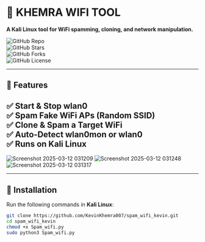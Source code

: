 # 🚀 KHEMRA WIFI TOOL  

**A Kali Linux tool for WiFi spamming, cloning, and network manipulation.**  

![GitHub Repo](https://img.shields.io/github/repo-size/KevinKhemra007/spam_wifi_kevin)  
![GitHub Stars](https://img.shields.io/github/stars/KevinKhemra007/spam_wifi_kevin?style=social)  
![GitHub Forks](https://img.shields.io/github/forks/KevinKhemra007/spam_wifi_kevin?style=social)  
![GitHub License](https://img.shields.io/github/license/KevinKhemra007/spam_wifi_kevin)  

---

## 📌 Features  
✅ **Start & Stop wlan0**  
✅ **Spam Fake WiFi APs (Random SSID)**  
✅ **Clone & Spam a Target WiFi**  
✅ **Auto-Detect wlan0mon or wlan0**  
✅ **Runs on Kali Linux**  
---
![Screenshot 2025-03-12 031209](https://github.com/user-attachments/assets/d48656c2-0c48-453f-b5fb-ea758eb5ee9c)
![Screenshot 2025-03-12 031248](https://github.com/user-attachments/assets/d4369423-a193-4a41-9858-bf3a4a48b1a7)
![Screenshot 2025-03-12 031317](https://github.com/user-attachments/assets/d6ff50aa-3332-4b93-8f52-7344b89fff3a)


---

## 🔧 Installation  
Run the following commands in **Kali Linux**:

```bash
git clone https://github.com/KevinKhemra007/spam_wifi_kevin.git
cd spam_wifi_kevin
chmod +x Spam_wifi.py
sudo python3 Spam_wifi.py
